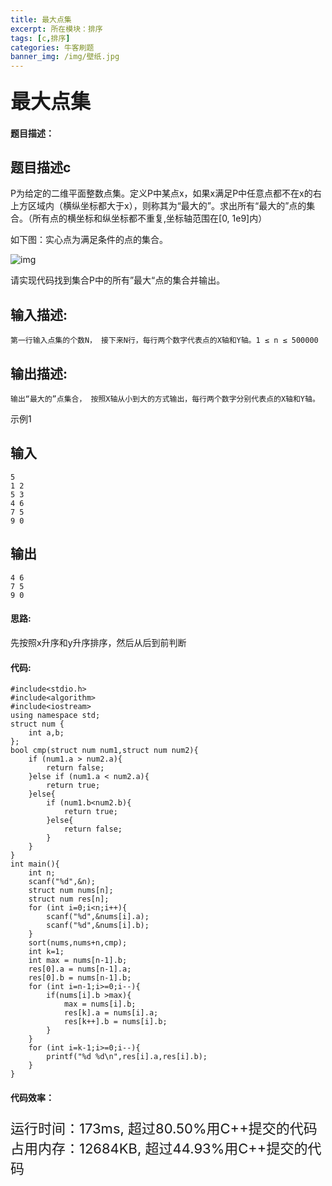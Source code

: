```yaml
---
title: 最大点集
excerpt: 所在模块：排序
tags: [c,排序]
categories: 牛客刷题
banner_img: /img/壁纸.jpg
---
```


### <font size=6px>最大点集</font>

#### 题目描述：

## 题目描述c

P为给定的二维平面整数点集。定义P中某点x，如果x满足P中任意点都不在x的右上方区域内（横纵坐标都大于x），则称其为“最大的”。求出所有“最大的”点的集合。（所有点的横坐标和纵坐标都不重复,坐标轴范围在[0, 1e9]内）

 

如下图：实心点为满足条件的点的集合。

![img](https://uploadfiles.nowcoder.com/images/20180711/305700_1531276401135_0787E0E2ECD199446DCB82BEAE571BDF)

请实现代码找到集合P中的所有”最大“点的集合并输出。

## 输入描述:

```
第一行输入点集的个数N， 接下来N行，每行两个数字代表点的X轴和Y轴。1 ≤ n ≤ 500000
```

## 输出描述:

```
输出“最大的”点集合， 按照X轴从小到大的方式输出，每行两个数字分别代表点的X轴和Y轴。
```

示例1

## 输入

```
5
1 2
5 3
4 6
7 5
9 0
```

## 输出

```
4 6
7 5
9 0
```

#### 思路:

先按照x升序和y升序排序，然后从后到前判断

#### 代码:

```golang
#include<stdio.h>
#include<algorithm>
#include<iostream>
using namespace std;
struct num {
    int a,b;
};
bool cmp(struct num num1,struct num num2){
    if (num1.a > num2.a){
        return false;
    }else if (num1.a < num2.a){
        return true;
    }else{
        if (num1.b<num2.b){
            return true;
        }else{
            return false;
        }
    }
}
int main(){
    int n;
    scanf("%d",&n);
    struct num nums[n];
    struct num res[n];
    for (int i=0;i<n;i++){
        scanf("%d",&nums[i].a);
        scanf("%d",&nums[i].b);
    }
    sort(nums,nums+n,cmp);
    int k=1;
    int max = nums[n-1].b;
    res[0].a = nums[n-1].a;
    res[0].b = nums[n-1].b;
    for (int i=n-1;i>=0;i--){
        if(nums[i].b >max){
            max = nums[i].b;
            res[k].a = nums[i].a;
            res[k++].b = nums[i].b;
        }
    }
    for (int i=k-1;i>=0;i--){
        printf("%d %d\n",res[i].a,res[i].b);
    }
}
```

#### 代码效率：

<p class="note note-primary"; style="font-size:22px">
   运行时间：173ms, 超过80.50%用C++提交的代码<br>
   占用内存：12684KB, 超过44.93%用C++提交的代码
</p>




